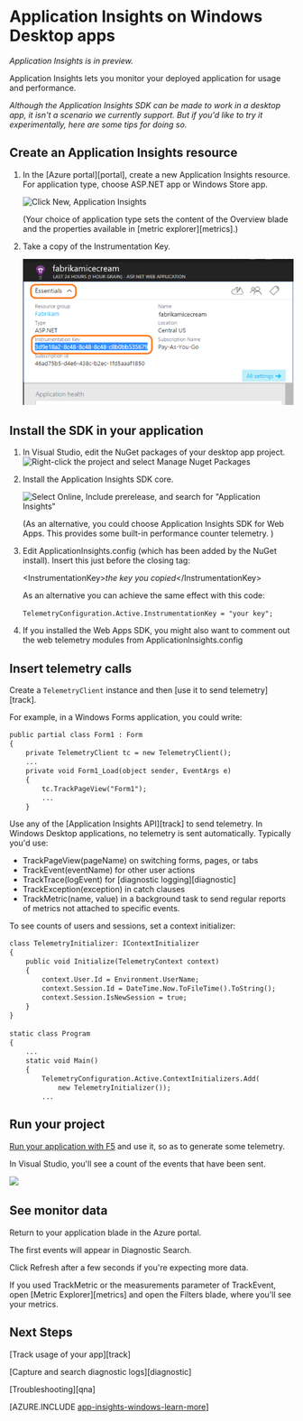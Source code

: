 <properties 
	pageTitle="Application Insights for Windows desktop apps" 
	description="Analyze usage and performance of your Windows app with Application Insights." 
	services="application-insights" 
    documentationCenter=""
	authors="alancameronwills" 
	manager="keboyd"/>

<tags 
	ms.service="application-insights" 
	ms.workload="tbd" 
	ms.tgt_pltfrm="ibiza" 
	ms.devlang="na" 
	ms.topic="article" 
	ms.date="04/04/2015" 
	ms.author="awills"/>

# Application Insights on Windows Desktop apps

*Application Insights is in preview.*

Application Insights lets you monitor your deployed application for usage and performance.

*Although the Application Insights SDK can be made to work in a desktop app, it isn't a scenario we currently support. But if you'd like to try it experimentally, here are some tips for doing so.*



## <a name="add"></a> Create an Application Insights resource


1.  In the [Azure portal][portal], create a new Application Insights resource. For application type, choose ASP.NET app or Windows Store app. 

    ![Click New, Application Insights](./media/app-insights-windows-get-started/01-new.png)

    (Your choice of application type sets the content of the Overview blade and the properties available in [metric explorer][metrics].)

2.  Take a copy of the Instrumentation Key.

    ![Click Properties, select the key, and press ctrl+C](./media/app-insights-windows-get-started/02-props.png)

## <a name="sdk"></a>Install the SDK in your application


1. In Visual Studio, edit the NuGet packages of your desktop app project.
    ![Right-click the project and select Manage Nuget Packages](./media/app-insights-windows-get-started/03-nuget.png)

2. Install the Application Insights SDK core.

    ![Select **Online**, **Include prerelease**, and search for "Application Insights"](./media/app-insights-windows-get-started/04-ai-nuget.png)

    (As an alternative, you could choose Application Insights SDK for Web Apps. This provides some built-in performance counter telemetry. )

3. Edit ApplicationInsights.config (which has been added by the NuGet install). Insert this just before the closing tag:

    &lt;InstrumentationKey&gt;*the key you copied*&lt;/InstrumentationKey&gt;

    As an alternative you can achieve the same effect with this code:
    
    `TelemetryConfiguration.Active.InstrumentationKey = "your key";`

4. If you installed the Web Apps SDK, you might also want to comment out the web telemetry modules from ApplicationInsights.config

## <a name="telemetry"></a>Insert telemetry calls

Create a `TelemetryClient` instance and then [use it to send telemetry][track].

For example, in a Windows Forms application, you could write:

    public partial class Form1 : Form
    {
        private TelemetryClient tc = new TelemetryClient();
        ...
        private void Form1_Load(object sender, EventArgs e)
        {
            tc.TrackPageView("Form1");
            ...
        }


Use any of the [Application Insights API][track] to send telemetry. In Windows Desktop applications, no telemetry is sent automatically. Typically you'd use:

* TrackPageView(pageName) on switching forms, pages, or tabs
* TrackEvent(eventName) for other user actions
* TrackTrace(logEvent) for [diagnostic logging][diagnostic]
* TrackException(exception) in catch clauses
* TrackMetric(name, value) in a background task to send regular reports of metrics not attached to specific events.

To see counts of users and sessions, set a context initializer:

    class TelemetryInitializer: IContextInitializer
    {
        public void Initialize(TelemetryContext context)
        {
            context.User.Id = Environment.UserName;
            context.Session.Id = DateTime.Now.ToFileTime().ToString();
            context.Session.IsNewSession = true;
        }
    }

    static class Program
    {
        ...
        static void Main()
        {
            TelemetryConfiguration.Active.ContextInitializers.Add(
                new TelemetryInitializer());
            ...



## <a name="run"></a>Run your project

[Run your application with F5](http://msdn.microsoft.com/library/windows/apps/bg161304.aspx) and use it, so as to generate some telemetry. 

In Visual Studio, you'll see a count of the events that have been sent.

![](./media/appinsights/appinsights-09eventcount.png)



## <a name="monitor"></a>See monitor data

Return to your application blade in the Azure portal.

The first events will appear in Diagnostic Search. 

Click Refresh after a few seconds if you're expecting more data.

If you used TrackMetric or the measurements parameter of TrackEvent, open [Metric Explorer][metrics] and open the Filters blade, where you'll see your metrics.



## <a name="usage"></a>Next Steps

[Track usage of your app][track]

[Capture and search diagnostic logs][diagnostic]

[Troubleshooting][qna]




[AZURE.INCLUDE [app-insights-windows-learn-more](../includes/app-insights-windows-learn-more.md)]


